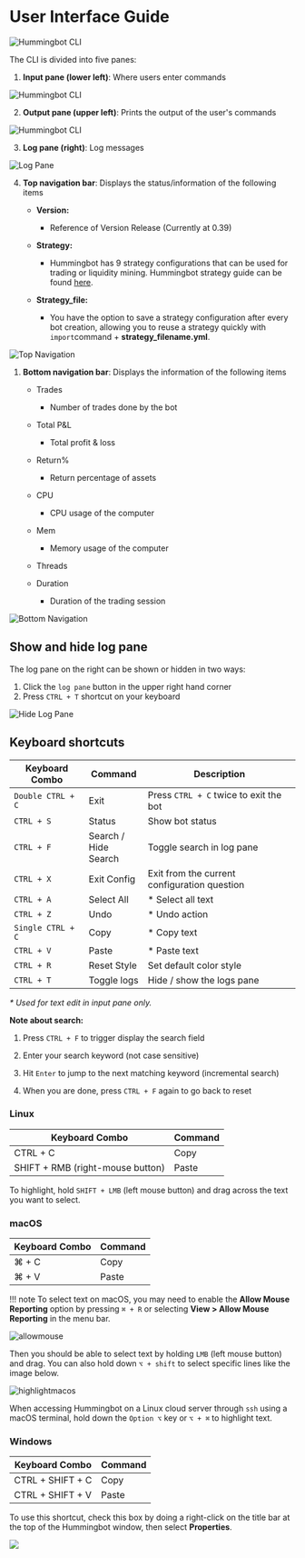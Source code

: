 # User Interface Guide

![Hummingbot CLI](/assets/img/userinterface-hummingbot.gif)

The CLI is divided into five panes:

1. **Input pane (lower left)**: Where users enter commands

![Hummingbot CLI](/assets/img/input-pane.gif)

2. **Output pane (upper left)**: Prints the output of the user's commands

![Hummingbot CLI](/assets/img/output-pane.gif)

3. **Log pane (right)**: Log messages

![Log Pane](/assets/img/log-messages.gif)

4. **Top navigation bar**: Displays the status/information of the following items

   - **Version:**

     - Reference of Version Release (Currently at 0.39)

   - **Strategy:**
     - Hummingbot has 9 strategy configurations that can be used for trading or liquidity mining. Hummingbot strategy guide can be found [here](/strategies/).
   - **Strategy_file:**
     - You have the option to save a strategy configuration after every bot creation, allowing you to reuse a strategy quickly with `import`command + **strategy_filename.yml**.

![Top Navigation](/assets/img/top-nav.gif)

1. **Bottom navigation bar**: Displays the information of the following items

   - Trades
     - Number of trades done by the bot
   - Total P&L
     - Total profit & loss
   - Return%
     - Return percentage of assets
   - CPU
     - CPU usage of the computer
   - Mem

     - Memory usage of the computer

   - Threads

   - Duration
     - Duration of the trading session

![Bottom Navigation](/assets/img/bottom-nav.gif)


## Show and hide log pane

The log pane on the right can be shown or hidden in two ways:

1. Click the `log pane` button in the upper right hand corner
2. Press `CTRL + T` shortcut on your keyboard

![Hide Log Pane](/assets/img/hide-log-pane.gif)


## Keyboard shortcuts

| Keyboard Combo    | Command                    | Description                                  |
| ----------------- | -------------------------- | -------------------------------------------- |
| `Double CTRL + C` | Exit                       | Press `CTRL + C` twice to exit the bot       |
| `CTRL + S`        | Status                     | Show bot status                              |
| `CTRL + F`        | Search / <br/> Hide Search | Toggle search in log pane                    |
| `CTRL + X`        | Exit Config                | Exit from the current configuration question |
| `CTRL + A`        | Select All                 | \* Select all text                           |
| `CTRL + Z`        | Undo                       | \* Undo action                               |
| `Single CTRL + C` | Copy                       | \* Copy text                                 |
| `CTRL + V`        | Paste                      | \* Paste text                                |
| `CTRL + R`        | Reset Style                | Set default color style                            |
| `CTRL + T`        | Toggle logs                | Hide / show the logs pane                    |

_\* Used for text edit in input pane only._

**Note about search:**

1. Press `CTRL + F` to trigger display the search field

2. Enter your search keyword (not case sensitive)

3. Hit `Enter` to jump to the next matching keyword (incremental search)

4. When you are done, press `CTRL + F` again to go back to reset

### Linux

| Keyboard Combo                   | Command |
| -------------------------------- | ------- |
| CTRL + C                         | Copy    |
| SHIFT + RMB (right-mouse button) | Paste   |

To highlight, hold `SHIFT + LMB` (left mouse button) and drag across the text you want to select.

### macOS

| Keyboard Combo | Command |
| -------------- | ------- |
| ⌘ + C          | Copy    |
| ⌘ + V          | Paste   |

!!! note
    To select text on macOS, you may need to enable the **Allow Mouse Reporting** option by pressing `⌘ + R` or selecting **View > Allow Mouse Reporting** in the menu bar.

![allowmouse](/assets/img/allow_mouse_reporting.png)

Then you should be able to select text by holding `LMB` (left mouse button) and drag. You can also hold down `⌥ + shift` to select specific lines like the image below.

![highlightmacos](/assets/img/highlight_macos.png)

When accessing Hummingbot on a Linux cloud server through `ssh` using a macOS terminal, hold down the `Option ⌥` key or `⌥ + ⌘` to highlight text.

### Windows

| Keyboard Combo   | Command |
| ---------------- | ------- |
| CTRL + SHIFT + C | Copy    |
| CTRL + SHIFT + V | Paste   |

To use this shortcut, check this box by doing a right-click on the title bar at the top of the Hummingbot window, then select **Properties**.

![](/assets/img/properties_windows.png)
